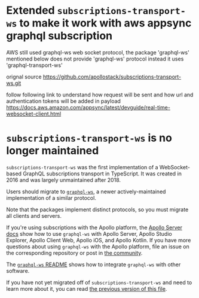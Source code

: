 # Extended `subscriptions-transport-ws` to make it work with aws appsync graphql subscription

AWS still used graphql-ws web socket protocol, the package 'graphql-ws' mentioned below does not provide 'graphql-ws' protocol instead it uses 'graphql-transport-ws' 

orignal source https://github.com/apollostack/subscriptions-transport-ws.git

follow following link to understand how request will be sent and how url and authentication tokens will be added in payload 
https://docs.aws.amazon.com/appsync/latest/devguide/real-time-websocket-client.html


# `subscriptions-transport-ws` is no longer maintained

`subscriptions-transport-ws` was the first implementation of a WebSocket-based GraphQL subscriptions transport in TypeScript. It was created in 2016 and was largely unmaintained after 2018.

Users should migrate to [`graphql-ws`](https://github.com/enisdenjo/graphql-ws), a newer actively-maintained implementation of a similar protocol.

Note that the packages implement distinct protocols, so you must migrate all clients and servers.

If you're using subscriptions with the Apollo platform, the [Apollo Server docs](https://www.apollographql.com/docs/apollo-server/data/subscriptions/#switching-from-subscriptions-transport-ws) show how to use `graphql-ws` with Apollo Server, Apollo Studio Explorer, Apollo Client Web, Apollo iOS, and Apollo Kotlin. If you have more questions about using `graphql-ws` with the Apollo platform, file an issue on the corresponding repository or post in [the community](https://community.apollographql.com/).

The [`graphql-ws` README](https://github.com/enisdenjo/graphql-ws/blob/master/README.md) shows how to integrate `graphql-ws` with other software.

If you have not yet migrated off of `subscriptions-transport-ws` and need to learn more about it, you can read [the previous version of this file](https://github.com/apollographql/subscriptions-transport-ws/blob/51270cc7dbaf09c7b9aa67368f1de58148c7d334/README.md).
